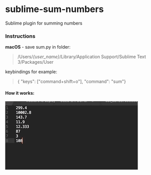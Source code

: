 # sublime-sum-numbers
Sublime plugin for summing numbers

### Instructions
**macOS** - save sum.py in folder:
> /Users/*{user_name}*/Library/Application Support/Sublime Text 3/Packages/User

keybindings for example:
> { "keys": ["command+shift+o"], "command": "sum"}

#### How it works:  
![](sum-numbers.gif)